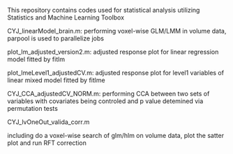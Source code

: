 This repository contains codes used for statistical analysis utilizing Statistics and Machine Learning Toolbox

CYJ_linearModel_brain.m: 
performing voxel-wise GLM/LMM in volume data, parpool is used to parallelize jobs

plot_lm_adjusted_version2.m:
adjusted response plot for linear regression model fitted by fitlm

plot_lmeLevel1_adjustedCV.m:
adjusted response plot for level1 variables of linear mixed model fitted by fitlme

CYJ_CCA_adjustedCV_NORM.m: performing CCA between two sets of variables with covariates being controled and p value detemined via permutation tests

CYJ_lvOneOut_valida_corr.m

including do a voxel-wise search of glm/hlm on volume data, plot the satter plot and run RFT correction

